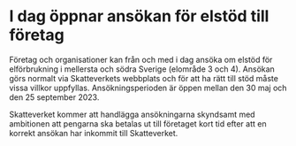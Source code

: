 # I dag öppnar ansökan för elstöd till företag

Företag och organisationer kan från och med i dag ansöka om elstöd för elförbrukning i mellersta och södra Sverige (elområde 3 och 4\). Ansökan görs normalt via Skatteverkets webbplats och för att ha rätt till stöd måste vissa villkor uppfyllas. Ansökningsperioden är öppen mellan den 30 maj och den 25 september 2023\.

Skatteverket kommer att handlägga ansökningarna skyndsamt med ambitionen att pengarna ska betalas ut till företaget kort tid efter att en korrekt ansökan har inkommit till Skatteverket.
